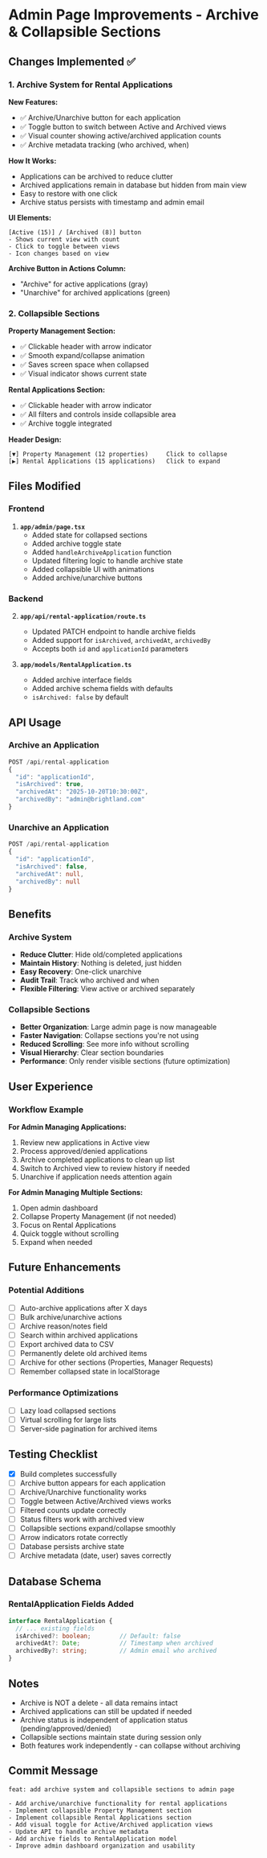 # Admin Page Improvements - Archive & Collapsible Sections

## Changes Implemented ✅

### 1. Archive System for Rental Applications

**New Features:**
- ✅ Archive/Unarchive button for each application
- ✅ Toggle button to switch between Active and Archived views
- ✅ Visual counter showing active/archived application counts
- ✅ Archive metadata tracking (who archived, when)

**How It Works:**
- Applications can be archived to reduce clutter
- Archived applications remain in database but hidden from main view
- Easy to restore with one click
- Archive status persists with timestamp and admin email

**UI Elements:**
```
[Active (15)] / [Archived (8)] button
- Shows current view with count
- Click to toggle between views
- Icon changes based on view
```

**Archive Button in Actions Column:**
- "Archive" for active applications (gray)
- "Unarchive" for archived applications (green)

### 2. Collapsible Sections

**Property Management Section:**
- ✅ Clickable header with arrow indicator
- ✅ Smooth expand/collapse animation
- ✅ Saves screen space when collapsed
- ✅ Visual indicator shows current state

**Rental Applications Section:**
- ✅ Clickable header with arrow indicator
- ✅ All filters and controls inside collapsible area
- ✅ Archive toggle integrated

**Header Design:**
```
[▼] Property Management (12 properties)     Click to collapse
[▶] Rental Applications (15 applications)   Click to expand
```

## Files Modified

### Frontend
1. **`app/admin/page.tsx`**
   - Added state for collapsed sections
   - Added archive toggle state
   - Added `handleArchiveApplication` function
   - Updated filtering logic to handle archive state
   - Added collapsible UI with animations
   - Added archive/unarchive buttons

### Backend
2. **`app/api/rental-application/route.ts`**
   - Updated PATCH endpoint to handle archive fields
   - Added support for `isArchived`, `archivedAt`, `archivedBy`
   - Accepts both `id` and `applicationId` parameters

3. **`app/models/RentalApplication.ts`**
   - Added archive interface fields
   - Added archive schema fields with defaults
   - `isArchived: false` by default

## API Usage

### Archive an Application
```typescript
POST /api/rental-application
{
  "id": "applicationId",
  "isArchived": true,
  "archivedAt": "2025-10-20T10:30:00Z",
  "archivedBy": "admin@brightland.com"
}
```

### Unarchive an Application
```typescript
POST /api/rental-application
{
  "id": "applicationId",
  "isArchived": false,
  "archivedAt": null,
  "archivedBy": null
}
```

## Benefits

### Archive System
- **Reduce Clutter**: Hide old/completed applications
- **Maintain History**: Nothing is deleted, just hidden
- **Easy Recovery**: One-click unarchive
- **Audit Trail**: Track who archived and when
- **Flexible Filtering**: View active or archived separately

### Collapsible Sections
- **Better Organization**: Large admin page is now manageable
- **Faster Navigation**: Collapse sections you're not using
- **Reduced Scrolling**: See more info without scrolling
- **Visual Hierarchy**: Clear section boundaries
- **Performance**: Only render visible sections (future optimization)

## User Experience

### Workflow Example

**For Admin Managing Applications:**
1. Review new applications in Active view
2. Process approved/denied applications
3. Archive completed applications to clean up list
4. Switch to Archived view to review history if needed
5. Unarchive if application needs attention again

**For Admin Managing Multiple Sections:**
1. Open admin dashboard
2. Collapse Property Management (if not needed)
3. Focus on Rental Applications
4. Quick toggle without scrolling
5. Expand when needed

## Future Enhancements

### Potential Additions
- [ ] Auto-archive applications after X days
- [ ] Bulk archive/unarchive actions
- [ ] Archive reason/notes field
- [ ] Search within archived applications
- [ ] Export archived data to CSV
- [ ] Permanently delete old archived items
- [ ] Archive for other sections (Properties, Manager Requests)
- [ ] Remember collapsed state in localStorage

### Performance Optimizations
- [ ] Lazy load collapsed sections
- [ ] Virtual scrolling for large lists
- [ ] Server-side pagination for archived items

## Testing Checklist

- [x] Build completes successfully
- [ ] Archive button appears for each application
- [ ] Archive/Unarchive functionality works
- [ ] Toggle between Active/Archived views works
- [ ] Filtered counts update correctly
- [ ] Status filters work with archived view
- [ ] Collapsible sections expand/collapse smoothly
- [ ] Arrow indicators rotate correctly
- [ ] Database persists archive state
- [ ] Archive metadata (date, user) saves correctly

## Database Schema

### RentalApplication Fields Added
```typescript
interface RentalApplication {
  // ... existing fields
  isArchived?: boolean;        // Default: false
  archivedAt?: Date;           // Timestamp when archived
  archivedBy?: string;         // Admin email who archived
}
```

## Notes

- Archive is NOT a delete - all data remains intact
- Archived applications can still be updated if needed
- Archive status is independent of application status (pending/approved/denied)
- Collapsible sections maintain state during session only
- Both features work independently - can collapse without archiving

## Commit Message

```
feat: add archive system and collapsible sections to admin page

- Add archive/unarchive functionality for rental applications
- Implement collapsible Property Management section
- Implement collapsible Rental Applications section  
- Add visual toggle for Active/Archived application views
- Update API to handle archive metadata
- Add archive fields to RentalApplication model
- Improve admin dashboard organization and usability
```
